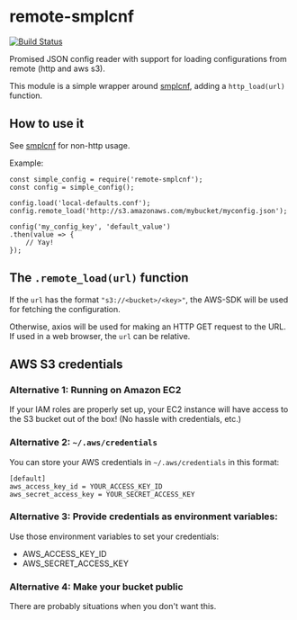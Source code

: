 # remote-smplcnf

[![Build Status](https://semaphoreci.com/api/v1/houseagency/smplcnf-http/branches/master/shields_badge.svg)](https://semaphoreci.com/houseagency/smplcnf-http)

Promised JSON config reader with support for loading configurations from remote
(http and aws s3).

This module is a simple wrapper around
[smplcnf](https://github.com/spurge/smplcnf), adding a `http_load(url)`
function.

## How to use it

See [smplcnf](https://github.com/spurge/smplcnf) for non-http usage.

Example:

	const simple_config = require('remote-smplcnf');
	const config = simple_config();

	config.load('local-defaults.conf');
	config.remote_load('http://s3.amazonaws.com/mybucket/myconfig.json');

	config('my_config_key', 'default_value')
	.then(value => {
		// Yay!
	});

## The `.remote_load(url)` function

If the `url` has the format `"s3://<bucket>/<key>"`, the AWS-SDK will be used
for fetching the configuration.

Otherwise, axios will be used for making an HTTP GET request to the URL.
If used in a web browser, the `url` can be relative.

## AWS S3 credentials

### Alternative 1: Running on Amazon EC2

If your IAM roles are properly set up, your EC2 instance will have access to
the S3 bucket out of the box! (No hassle with credentials, etc.)

### Alternative 2: `~/.aws/credentials`

You can store your AWS credentials in `~/.aws/credentials` in this format:

	[default]
	aws_access_key_id = YOUR_ACCESS_KEY_ID
	aws_secret_access_key = YOUR_SECRET_ACCESS_KEY

### Alternative 3: Provide credentials as environment variables:

Use those environment variables to set your credentials:

* AWS_ACCESS_KEY_ID
* AWS_SECRET_ACCESS_KEY

### Alternative 4: Make your bucket public

There are probably situations when you don't want this.


